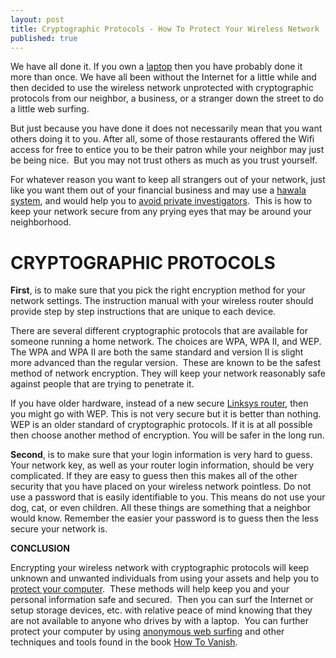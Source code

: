 ```yaml
---
layout: post
title: Cryptographic Protocols - How To Protect Your Wireless Network
published: true
---
```

<p>We have all done it. If you own a <a title="laptop computer" href="http://www.howtovanish.com/2010/01/how-to-protect-your-computer/" target="_blank">laptop</a> then you have probably done it more than once. We have all been without the Internet for a little while and then decided to use the wireless network unprotected with cryptographic protocols from our neighbor, a business, or a stranger down the street to do a little web surfing.</p>
<p>But just because you have done it does not necessarily mean that you want others doing it to you. After all, some of those restaurants offered the Wifi access for free to entice you to be their patron while your neighbor may just be being nice.  But you may not trust others as much as you trust yourself.</p>
<p>For whatever reason you want to keep all strangers out of your network, just like you want them out of your financial business and may use a <a title="hawala system" href="http://www.howtovanish.com/2009/09/modern-hawala/" target="_blank">hawala system</a>, and would help you to <a title="how to avoid private investigators" href="http://www.howtovanish.com/2009/08/avoid-private-investigators/" target="_blank">avoid private investigators</a>.  This is how to keep your network secure from any prying eyes that may be around your neighborhood.</p>
<h1><strong>CRYPTOGRAPHIC PROTOCOLS</strong></h1>
<p><strong>First</strong>, is to make sure that you pick the right encryption method for your network settings. The instruction manual with your wireless router should provide step by step instructions that are unique to each device.</p>
<p>There are several different cryptographic protocols that are available for someone running a home network. The choices are WPA, WPA II, and WEP. The WPA and WPA II are both the same standard and version II is slight more advanced than the regular version.  These are known to be the safest method of network encryption. They will keep your network reasonably safe against people that are trying to penetrate it.</p>
<p>If you have older hardware, instead of a new secure <a title="linksys" href="http://www.howtovanish.com/linksysrouter" target="_blank">Linksys router</a>, then you might go with WEP. This is not very secure but it is better than nothing. WEP is an older standard of cryptographic protocols. If it is at all possible then choose another method of encryption. You will be safer in the long run.</p>
<p><strong>Second</strong>, is to make sure that your login information is very hard to guess. Your network key, as well as your router login information, should be very complicated. If they are easy to guess then this makes all of the other security that you have placed on your wireless network pointless. Do not use a password that is easily identifiable to you. This means do not use your dog, cat, or even children. All these things are something that a neighbor would know. Remember the easier your password is to guess then the less secure your network is.</p>
<p><strong>CONCLUSION</strong></p>
<p>Encrypting your wireless network with cryptographic protocols will keep unknown and unwanted individuals from using your assets and help you to <a title="protect computer" href="http://www.howtovanish.com/2010/01/how-to-protect-your-computer/" target="_blank">protect your computer</a>.  These methods will help keep you and your personal information safe and secured.  Then you can surf the Internet or setup storage devices, etc. with relative peace of mind knowing that they are not available to anyone who drives by with a laptop.  You can further protect your computer by using <a href="http://www.howtovanish.com/IdentityCloaker">anonymous web surfing</a> and other techniques and tools found in the book <a href="http://www.howtovanish.com/HTVBook">How To Vanish</a>.</p>
